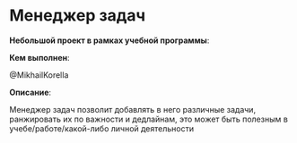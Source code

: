 # Менеджер задач

__Небольшой проект в рамках учебной программы__:

**Кем выполнен**:

@MikhailKorella

**Описание**:

Менеджер задач позволит добавлять в него различные задачи, ранжировать их по важности и дедлайнам, это может быть полезным в учебе/работе/какой-либо личной деятельности
